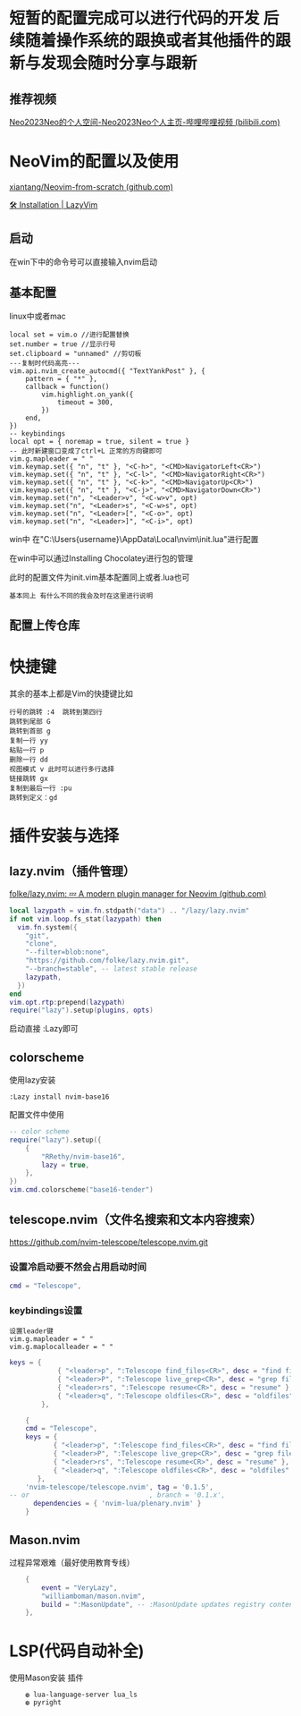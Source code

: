 # 短暂的配置完成可以进行代码的开发 后续随着操作系统的跟换或者其他插件的跟新与发现会随时分享与跟新

## 推荐视频

[Neo2023Neo的个人空间-Neo2023Neo个人主页-哔哩哔哩视频 (bilibili.com)](https://space.bilibili.com/3493292341725978)

# NeoVim的配置以及使用

[xiantang/Neovim-from-scratch (github.com)](https://github.com/xiantang/Neovim-from-scratch)

[🛠️ Installation | LazyVim](https://www.lazyvim.org/installation)

## 启动
在win下中的命令号可以直接输入nvim启动

## 基本配置
linux中或者mac
~~~ base
local set = vim.o //进行配置替换
set.number = true //显示行号
set.clipboard = "unnamed" //剪切板
---复制时代码高亮---
vim.api.nvim_create_autocmd({ "TextYankPost" }, {
	pattern = { "*" },
	callback = function()
		vim.highlight.on_yank({
			timeout = 300,
		})
	end,
})
-- keybindings
local opt = { noremap = true, silent = true }
-- 此时新建窗口变成了ctrl+L 正常的方向键即可
vim.g.mapleader = " "
vim.keymap.set({ "n", "t" }, "<C-h>", "<CMD>NavigatorLeft<CR>")
vim.keymap.set({ "n", "t" }, "<C-l>", "<CMD>NavigatorRight<CR>")
vim.keymap.set({ "n", "t" }, "<C-k>", "<CMD>NavigatorUp<CR>")
vim.keymap.set({ "n", "t" }, "<C-j>", "<CMD>NavigatorDown<CR>")
vim.keymap.set("n", "<Leader>v", "<C-w>v", opt)
vim.keymap.set("n", "<Leader>s", "<C-w>s", opt)
vim.keymap.set("n", "<Leader>[", "<C-o>", opt)
vim.keymap.set("n", "<Leader>]", "<C-i>", opt)
~~~

win中
在"C:\Users{username}\AppData\Local\nvim\init.lua"进行配置

在win中可以通过Installing Chocolatey进行包的管理 

此时的配置文件为init.vim基本配置同上或者.lua也可

~~~base
基本同上 有什么不同的我会及时在这里进行说明
~~~
## 配置上传仓库

# 快捷键

其余的基本上都是Vim的快捷键比如
~~~
行号的跳转 :4  跳转到第四行
跳转到尾部 G
跳转到首部 g
复制一行 yy
粘贴一行 p
删除一行 dd
视图模式 v 此时可以进行多行选择
链接跳转 gx
复制到最后一行 :pu
跳转到定义：gd
~~~

# 插件安装与选择

## lazy.nvim（插件管理）

[folke/lazy.nvim: 💤 A modern plugin manager for Neovim (github.com)](https://github.com/folke/lazy.nvim)

~~~lua
local lazypath = vim.fn.stdpath("data") .. "/lazy/lazy.nvim"
if not vim.loop.fs_stat(lazypath) then
  vim.fn.system({
    "git",
    "clone",
    "--filter=blob:none",
    "https://github.com/folke/lazy.nvim.git",
    "--branch=stable", -- latest stable release
    lazypath,
  })
end
vim.opt.rtp:prepend(lazypath)
require("lazy").setup(plugins, opts)
~~~

启动直接  :Lazy即可

## colorscheme

使用lazy安装

~~~
:Lazy install nvim-base16 
~~~

配置文件中使用

~~~lua
-- color scheme
require("lazy").setup({
	{
		"RRethy/nvim-base16",
		lazy = true,
	},
})
vim.cmd.colorscheme("base16-tender")
~~~

## telescope.nvim（文件名搜索和文本内容搜索）

https://github.com/nvim-telescope/telescope.nvim.git

### 设置冷启动要不然会占用启动时间

~~~lua
cmd = "Telescope",
~~~

### keybindings设置

~~~设置
设置leader键
vim.g.mapleader = " "
vim.g.maplocalleader = " "
~~~

~~~lua
keys = {
			{ "<leader>p", ":Telescope find_files<CR>", desc = "find files" },
			{ "<leader>P", ":Telescope live_grep<CR>", desc = "grep file" },
			{ "<leader>rs", ":Telescope resume<CR>", desc = "resume" },
			{ "<leader>q", ":Telescope oldfiles<CR>", desc = "oldfiles" },
		},
~~~

 ~~~lua
     {
     cmd = "Telescope",
     keys = {
 			{ "<leader>p", ":Telescope find_files<CR>", desc = "find files" },
 			{ "<leader>P", ":Telescope live_grep<CR>", desc = "grep file" },
 			{ "<leader>rs", ":Telescope resume<CR>", desc = "resume" },
 			{ "<leader>q", ":Telescope oldfiles<CR>", desc = "oldfiles" },
 		},
     'nvim-telescope/telescope.nvim', tag = '0.1.5',
 -- or                              , branch = '0.1.x',
       dependencies = { 'nvim-lua/plenary.nvim' }
     }
 ~~~

## Mason.nvim

过程异常艰难（最好使用教育专线）

~~~lua
	{
		event = "VeryLazy",
		"williamboman/mason.nvim",
		build = ":MasonUpdate", -- :MasonUpdate updates registry contents
	},
~~~

#  LSP(代码自动补全)

使用Mason安装 插件

~~~
    ◍ lua-language-server lua_ls
    ◍ pyright
~~~





